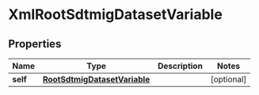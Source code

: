 

# XmlRootSdtmigDatasetVariable


## Properties

Name | Type | Description | Notes
------------ | ------------- | ------------- | -------------
**self** | [**RootSdtmigDatasetVariable**](RootSdtmigDatasetVariable.md) |  |  [optional]



